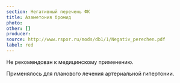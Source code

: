 ```yaml
---
section: Негативный перечень ФК
title: Азаметония бромид
photo:
other: []
producer:
source: http://www.rspor.ru/mods/db1/1/Negativ_perechen.pdf
label: red
---
```


Не рекомендован к медицинскому применению.

Применялось для планового лечения артериальной гипертонии.
